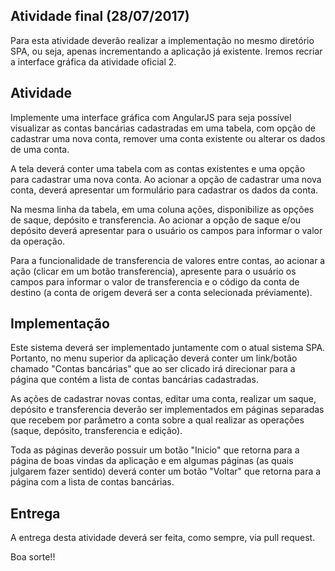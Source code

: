 ## Atividade final (28/07/2017)


Para esta atividade deverão realizar a implementação no mesmo diretório SPA, ou seja, apenas incrementando a aplicação já existente. Iremos recriar a interface gráfica da atividade oficial 2.

## Atividade

Implemente uma interface gráfica com AngularJS para seja possível visualizar as contas bancárias cadastradas em uma tabela, com opção de cadastrar uma nova conta, remover uma conta existente ou alterar os dados de uma conta.


A tela deverá conter uma tabela com as contas existentes e uma opção para cadastrar uma nova conta. Ao acionar a opção de cadastrar uma nova conta, deverá apresentar um formulário para cadastrar os dados da conta.

Na mesma linha da tabela, em uma coluna ações, disponibilize as opções de saque, depósito e transferencia. Ao acionar a opção de saque e/ou depósito deverá apresentar para o usuário os campos para informar o valor da operação.

Para a funcionalidade de transferencia de valores entre contas, ao acionar a ação (clicar em um botão transferencia), apresente para o usuário os campos para informar o valor de transferencia e o código da conta de destino (a conta de origem deverá ser a conta selecionada préviamente).

## Implementação


Este sistema deverá ser implementado juntamente com o atual sistema SPA. Portanto, no menu superior da aplicação deverá conter um link/botão chamado "Contas bancárias" que ao ser clicado irá direcionar para a página que contém a lista de contas bancárias cadastradas.

As ações de cadastrar novas contas, editar uma conta, realizar um saque, depósito e transferencia deverão ser implementados em páginas separadas que recebem por parâmetro a conta sobre a qual realizar as operações (saque, depósito, transferencia e edição).

Toda as páginas deverão possuir um botão "Inicio" que retorna para a página de boas vindas da aplicação e em algumas páginas (as quais julgarem fazer sentido) deverá conter um botão "Voltar" que retorna para a página com a lista de contas bancárias.


## Entrega

A entrega desta atividade deverá ser feita, como sempre, via pull request.


Boa sorte!!
